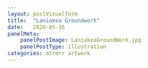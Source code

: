 ```yaml
---
layout: postVisualform
title:  "Laniakea Groundwork"
date:   2020-05-16
panelMeta:
    panelPostImage: LaniakeaGroundWork.jpg
    panelPostType: illustration
categories: otrmrr artwork
---
```




